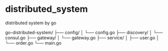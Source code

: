 # distributed_system
distributed system by go

go-distributed-system/
├── config/
│   └── config.go
├── discovery/
│   └── consul.go
├── gateway/
│   └── gateway.go
├── service/
│   ├── user.go
│   └── order.go
└── main.go